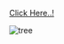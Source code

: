 [Click Here..!](https://aslihan06.github.io/css_image/)


![tree](https://user-images.githubusercontent.com/98950958/167948493-a3718720-4bef-4b91-a280-5d60515db24e.png)
